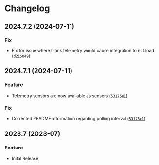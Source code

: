 # Changelog

<!--next-version-placeholder-->
## 2024.7.2 (2024-07-11)
### Fix
* Fix for issue where blank telemetry would cause integration to not load ([`d215049`](https://github.com/ryanbdclark/ripple_energy/commit/d2150496c42a106c2b94c9830c56c5aa9efe21af))

## 2024.7.1 (2024-07-11)
### Feature
* Telemetry sensors are now available as sensors ([`53175e1`](https://github.com/ryanbdclark/ripple_energy/commit/53175e1ff5249ac705b84342766442c9ce6bbe30]))

### Fix
* Corrected README information regarding polling interval ([`53175e1`](https://github.com/ryanbdclark/ripple_energy/commit/53175e1ff5249ac705b84342766442c9ce6bbe30]))


## 2023.7 (2023-07)
### Feature
* Inital Release
